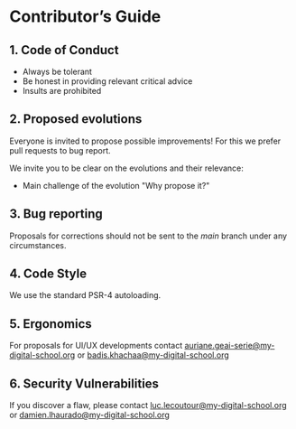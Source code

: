 # Contributor’s Guide

## 1. Code of Conduct
- Always be tolerant
- Be honest in providing relevant critical advice
- Insults are prohibited

## 2. Proposed evolutions

Everyone is invited to propose possible improvements!
For this we prefer pull requests to bug report.

We invite you to be clear on the evolutions and their relevance:
- Main challenge of the evolution
"Why propose it?"

## 3. Bug reporting

Proposals for corrections should not be sent to the *main* branch under any circumstances.

## 4. Code Style

We use the standard PSR-4 autoloading.

## 5. Ergonomics

For proposals for UI/UX developments contact auriane.geai-serie@my-digital-school.org or badis.khachaa@my-digital-school.org

## 6. Security Vulnerabilities

If you discover a flaw, please contact luc.lecoutour@my-digital-school.org or damien.lhaurado@my-digital-school.org
